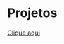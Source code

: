 # Projetos
 
<a href="https://gabrielsouzabraga.github.io/Mapas Overwatch/Index.html"> Clique aqui <a/>


